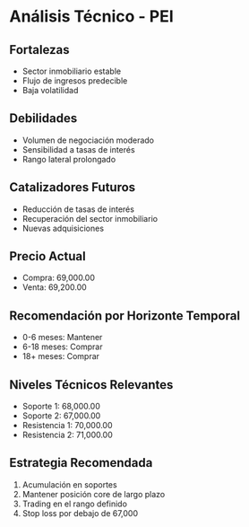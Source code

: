 # Análisis Técnico - PEI

## Fortalezas

- Sector inmobiliario estable
- Flujo de ingresos predecible
- Baja volatilidad

## Debilidades

- Volumen de negociación moderado
- Sensibilidad a tasas de interés
- Rango lateral prolongado

## Catalizadores Futuros

- Reducción de tasas de interés
- Recuperación del sector inmobiliario
- Nuevas adquisiciones

## Precio Actual

- Compra: 69,000.00
- Venta: 69,200.00

## Recomendación por Horizonte Temporal

- 0-6 meses: Mantener
- 6-18 meses: Comprar
- 18+ meses: Comprar

## Niveles Técnicos Relevantes

- Soporte 1: 68,000.00
- Soporte 2: 67,000.00
- Resistencia 1: 70,000.00
- Resistencia 2: 71,000.00

## Estrategia Recomendada

1. Acumulación en soportes
2. Mantener posición core de largo plazo
3. Trading en el rango definido
4. Stop loss por debajo de 67,000
